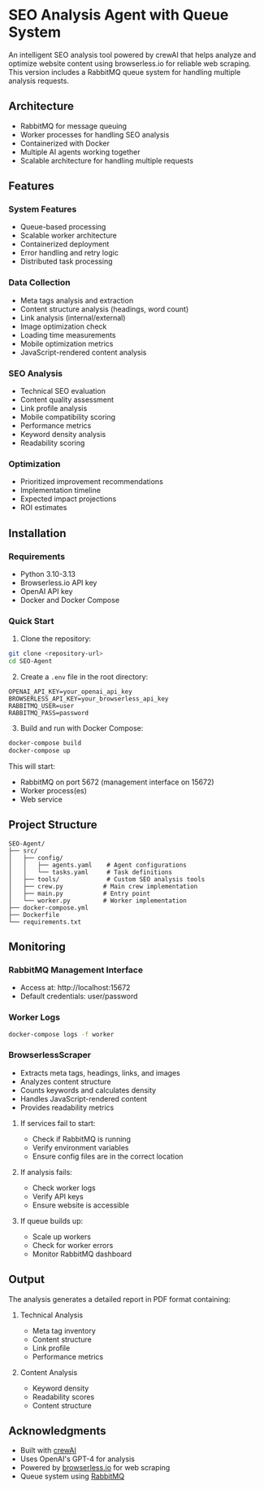 # SEO Analysis Agent with Queue System

An intelligent SEO analysis tool powered by crewAI that helps analyze and optimize website content using browserless.io for reliable web scraping. This version includes a RabbitMQ queue system for handling multiple analysis requests.

## Architecture

- RabbitMQ for message queuing
- Worker processes for handling SEO analysis
- Containerized with Docker
- Multiple AI agents working together
- Scalable architecture for handling multiple requests

## Features

### System Features
- Queue-based processing
- Scalable worker architecture
- Containerized deployment
- Error handling and retry logic
- Distributed task processing

### Data Collection
- Meta tags analysis and extraction
- Content structure analysis (headings, word count)
- Link analysis (internal/external)
- Image optimization check
- Loading time measurements
- Mobile optimization metrics
- JavaScript-rendered content analysis

### SEO Analysis
- Technical SEO evaluation
- Content quality assessment
- Link profile analysis
- Mobile compatibility scoring
- Performance metrics
- Keyword density analysis
- Readability scoring

### Optimization
- Prioritized improvement recommendations
- Implementation timeline
- Expected impact projections
- ROI estimates

## Installation

### Requirements
- Python 3.10-3.13
- Browserless.io API key
- OpenAI API key
- Docker and Docker Compose

### Quick Start
1. Clone the repository:
```bash
git clone <repository-url>
cd SEO-Agent
```

2. Create a `.env` file in the root directory:
```env
OPENAI_API_KEY=your_openai_api_key
BROWSERLESS_API_KEY=your_browserless_api_key
RABBITMQ_USER=user
RABBITMQ_PASS=password
```

3. Build and run with Docker Compose:
```bash
docker-compose build
docker-compose up
```

This will start:
- RabbitMQ on port 5672 (management interface on 15672)
- Worker process(es)
- Web service

## Project Structure
```
SEO-Agent/
├── src/
│   ├── config/
│   │   ├── agents.yaml    # Agent configurations
│   │   └── tasks.yaml     # Task definitions
│   ├── tools/             # Custom SEO analysis tools
│   ├── crew.py           # Main crew implementation
│   ├── main.py           # Entry point
│   └── worker.py         # Worker implementation
├── docker-compose.yml
├── Dockerfile
└── requirements.txt
```

## Monitoring

### RabbitMQ Management Interface
- Access at: http://localhost:15672
- Default credentials: user/password

### Worker Logs
```bash
docker-compose logs -f worker
```

### BrowserlessScraper
- Extracts meta tags, headings, links, and images
- Analyzes content structure
- Counts keywords and calculates density
- Handles JavaScript-rendered content
- Provides readability metrics

1. If services fail to start:
   - Check if RabbitMQ is running
   - Verify environment variables
   - Ensure config files are in the correct location

2. If analysis fails:
   - Check worker logs
   - Verify API keys
   - Ensure website is accessible

3. If queue builds up:
   - Scale up workers
   - Check for worker errors
   - Monitor RabbitMQ dashboard

## Output

The analysis generates a detailed report in PDF format containing:

1. Technical Analysis
   - Meta tag inventory
   - Content structure
   - Link profile
   - Performance metrics

2. Content Analysis
   - Keyword density
   - Readability scores
   - Content structure

## Acknowledgments

- Built with [crewAI](https://github.com/joaomdmoura/crewAI)
- Uses OpenAI's GPT-4 for analysis
- Powered by [browserless.io](https://browserless.io) for web scraping
- Queue system using [RabbitMQ](https://www.rabbitmq.com/)